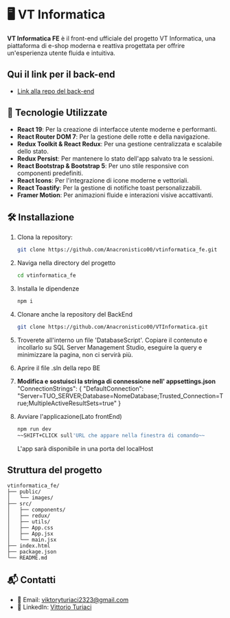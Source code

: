 # 🖥️ VT Informatica

**VT Informatica FE** è il front-end ufficiale del progetto VT Informatica, una piattaforma di e-shop moderna e reattiva progettata per offrire un'esperienza utente fluida e intuitiva.

## Qui il link per il back-end
- [Link alla repo del back-end](https://github.com/Anacronistico00/VTInformatica)
## 🚀 Tecnologie Utilizzate

- **React 19**: Per la creazione di interfacce utente moderne e performanti.
- **React Router DOM 7**: Per la gestione delle rotte e della navigazione.
- **Redux Toolkit & React Redux**: Per una gestione centralizzata e scalabile dello stato.
- **Redux Persist**: Per mantenere lo stato dell'app salvato tra le sessioni.
- **React Bootstrap & Bootstrap 5**: Per uno stile responsive con componenti predefiniti.
- **React Icons**: Per l'integrazione di icone moderne e vettoriali.
- **React Toastify**: Per la gestione di notifiche toast personalizzabili.
- **Framer Motion**: Per animazioni fluide e interazioni visive accattivanti.

## 🛠️ Installazione

1. Clona la repository:
   ```bash
   git clone https://github.com/Anacronistico00/vtinformatica_fe.git
   ```
   
2. Naviga nella directory del progetto
   ```bash
   cd vtinformatica_fe
   ```
   
3. Installa le dipendenze
   ```bash
   npm i
   ```
4. Clonare anche la repository del BackEnd
   ```bash
   git clone https://github.com/Anacronistico00/VTInformatica.git
   ```
   
5. Troverete all'interno un file 'DatabaseScript'. Copiare il contenuto e incollarlo su SQL Server Management Studio, eseguire la query e minimizzare la pagina, non ci servirà più.
   
6. Aprire il file .sln della repo BE
   
7. **Modifica e sostuisci la stringa di connessione nell' appsettings.json**
   "ConnectionStrings": {
  "DefaultConnection": "Server=TUO_SERVER;Database=NomeDatabase;Trusted_Connection=True;MultipleActiveResultSets=true"
}
   
8. Avviare l'applicazione(Lato frontEnd)
   ```bash
   npm run dev
   ~~SHIFT+CLICK sull'URL che appare nella finestra di comando~~
   ```
   L'app sarà disponibile in una porta del localHost
   
## Struttura del progetto
```plaintext
vtinformatica_fe/
├── public/
│   └── images/
├── src/
│   ├── components/
│   ├── redux/
│   ├── utils/
│   ├── App.css
│   ├── App.jsx
│   └── main.jsx
├── index.html
├── package.json
└── README.md
```


## 📬 Contatti

- 📧 Email: viktoryturiaci2323@gmail.com
- 💼 LinkedIn: [Vittorio Turiaci](https://www.linkedin.com/in/vittorio-turiaci-2646a9333/)
